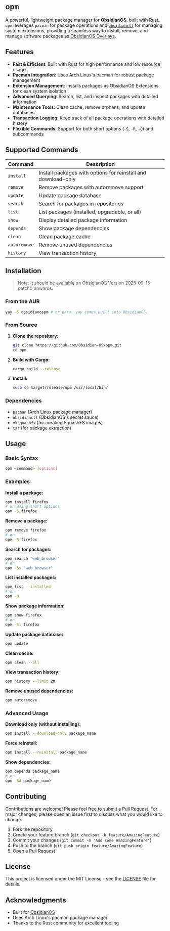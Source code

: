 # `opm`

A powerful, lightweight package manager for **ObsidianOS**, built with Rust. `opm` leverages `pacman` for package operations and [`obsidianctl`](https://github.com/Obsidian-OS/obsidianctl) for managing system extensions, providing a seamless way to install, remove, and manage software packages as [ObsidianOS Overlays](https://github.com/Obsidian-OS/overlays).

## Features

- **Fast & Efficient**: Built with Rust for high performance and low resource usage
- **Pacman Integration**: Uses Arch Linux's pacman for robust package management
- **Extension Management**: Installs packages as ObsidianOS Extensions for clean system isolation
- **Advanced Querying**: Search, list, and inspect packages with detailed information
- **Maintenance Tools**: Clean cache, remove orphans, and update databases
- **Transaction Logging**: Keep track of all package operations with detailed history
- **Flexible Commands**: Support for both short options (`-S`, `-R`, `-Q`) and subcommands

## Supported Commands

| Command | Description |
|---------|-------------|
| `install` | Install packages with options for reinstall and download-only |
| `remove` | Remove packages with autoremove support |
| `update` | Update package database |
| `search` | Search for packages in repositories |
| `list` | List packages (installed, upgradable, or all) |
| `show` | Display detailed package information |
| `depends` | Show package dependencies |
| `clean` | Clean package cache |
| `autoremove` | Remove unused dependencies |
| `history` | View transaction history |

## Installation

> Note: It should be available on ObsidianOS Version 2025-09-15-patch0 onwards.

### From the AUR

```bash
yay -S obsidianospm # or paru. yay comes built into ObsidianOS.
```

### From Source

1. **Clone the repository:**
   ```bash
   git clone https://github.com/Obsidian-OS/opm.git
   cd opm
   ```

2. **Build with Cargo:**
   ```bash
   cargo build --release
   ```

3. **Install:**
   ```bash
   sudo cp target/release/opm /usr/local/bin/
   ```

### Dependencies

- `pacman` (Arch Linux package manager)
- `obsidianctl` (ObsidianOS's secret sauce)
- `mksquashfs` (for creating SquashFS images)
- `tar` (for package extraction)

## Usage

### Basic Syntax

```bash
opm <command> [options]
```

### Examples

**Install a package:**
```bash
opm install firefox
# or using short options
opm -S firefox
```

**Remove a package:**
```bash
opm remove firefox
# or
opm -R firefox
```

**Search for packages:**
```bash
opm search "web browser"
# or
opm -Ss "web browser"
```

**List installed packages:**
```bash
opm list --installed
# or
opm -Q
```

**Show package information:**
```bash
opm show firefox
# or
opm -Si firefox
```

**Update package database:**
```bash
opm update
```

**Clean cache:**
```bash
opm clean --all
```

**View transaction history:**
```bash
opm history --limit 20
```

**Remove unused dependencies:**
```bash
opm autoremove
```

### Advanced Usage

**Download only (without installing):**
```bash
opm install --download-only package_name
```

**Force reinstall:**
```bash
opm install --reinstall package_name
```

**Show dependencies:**
```bash
opm depends package_name
# or
opm -Sd package_name
```

## Contributing

Contributions are welcome! Please feel free to submit a Pull Request. For major changes, please open an issue first to discuss what you would like to change.

1. Fork the repository
2. Create your feature branch (`git checkout -b feature/AmazingFeature`)
3. Commit your changes (`git commit -m 'Add some AmazingFeature'`)
4. Push to the branch (`git push origin feature/AmazingFeature`)
5. Open a Pull Request

## License

This project is licensed under the MIT License - see the [LICENSE](LICENSE) file for details.

## Acknowledgments

- Built for [ObsidianOS](https://github.com/ObsidianOS)
- Uses Arch Linux's pacman package manager
- Thanks to the Rust community for excellent tooling

